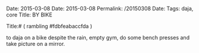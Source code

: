 Date: 2015-03-08
Date: 2015-03-08
Permalink: /20150308
Date: 
Tags: daja, core
Title: BY BIKE
  
Title:# ( rambling #fdbfeabaccfda )  
  
to daja on a bike despite the rain, empty gym, do some bench presses and take picture on a mirror.  

